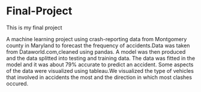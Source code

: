 # Final-Project
 
This is my final project

A machine learning project using crash-reporting data from Montgomery county in Maryland to forecast the frequency of accidents.Data was taken from Dataworld.com,cleaned using pandas. A model was then produced and the data splitted into testing and training data. The data was fitted in the model and it was about 79% accurate to predict an accident. Some aspects of the data were visualized using tableau.We visualized the type of vehicles that involved in accidents the most and the direction in which most clashes occured.

